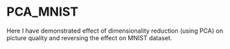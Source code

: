 # PCA_MNIST
Here I have demonstrated effect of dimensionality reduction (using PCA) on picture quality and reversing the effect on MNIST dataset.
